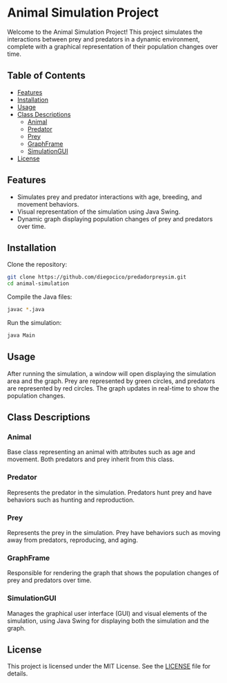 # Animal Simulation Project

Welcome to the Animal Simulation Project! This project simulates the interactions between prey and predators in a dynamic environment, complete with a graphical representation of their population changes over time.

## Table of Contents

- [Features](#features)
- [Installation](#installation)
- [Usage](#usage)
- [Class Descriptions](#class-descriptions)
  - [Animal](#animal)
  - [Predator](#predator)
  - [Prey](#prey)
  - [GraphFrame](#graphframe)
  - [SimulationGUI](#simulationgui)
- [License](#license)

## Features

- Simulates prey and predator interactions with age, breeding, and movement behaviors.
- Visual representation of the simulation using Java Swing.
- Dynamic graph displaying population changes of prey and predators over time.

## Installation

Clone the repository:

```bash
git clone https://github.com/diegocico/predadorpreysim.git
cd animal-simulation
```

Compile the Java files:

```bash
javac *.java
```

Run the simulation:

```bash
java Main
```

## Usage

After running the simulation, a window will open displaying the simulation area and the graph. Prey are represented by green circles, and predators are represented by red circles. The graph updates in real-time to show the population changes.

## Class Descriptions

### Animal

Base class representing an animal with attributes such as age and movement. Both predators and prey inherit from this class.

### Predator

Represents the predator in the simulation. Predators hunt prey and have behaviors such as hunting and reproduction.

### Prey

Represents the prey in the simulation. Prey have behaviors such as moving away from predators, reproducing, and aging.

### GraphFrame

Responsible for rendering the graph that shows the population changes of prey and predators over time.

### SimulationGUI

Manages the graphical user interface (GUI) and visual elements of the simulation, using Java Swing for displaying both the simulation and the graph.

## License

This project is licensed under the MIT License. See the [LICENSE](LICENSE) file for details.

